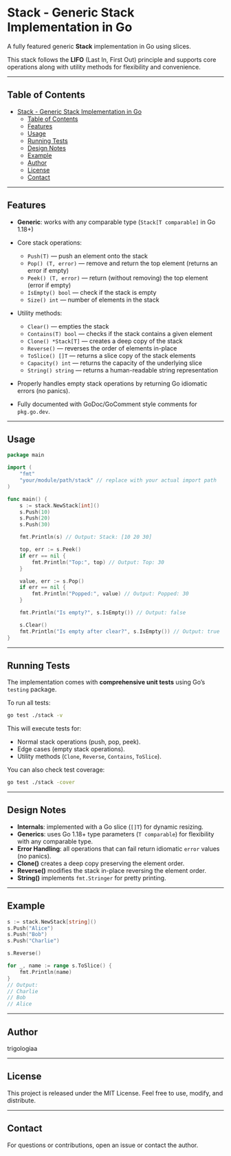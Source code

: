 # Stack - Generic Stack Implementation in Go

A fully featured generic **Stack** implementation in Go using slices.

This stack follows the **LIFO** (Last In, First Out) principle and supports core operations along with utility methods for flexibility and convenience.

---

## Table of Contents

- [Stack - Generic Stack Implementation in Go](#stack---generic-stack-implementation-in-go)
  - [Table of Contents](#table-of-contents)
  - [Features](#features)
  - [Usage](#usage)
  - [Running Tests](#running-tests)
  - [Design Notes](#design-notes)
  - [Example](#example)
  - [Author](#author)
  - [License](#license)
  - [Contact](#contact)

---

## Features

- **Generic**: works with any comparable type (`Stack[T comparable]` in Go 1.18+)

- Core stack operations:

  - `Push(T)` — push an element onto the stack
  - `Pop() (T, error)` — remove and return the top element (returns an error if empty)
  - `Peek() (T, error)` — return (without removing) the top element (error if empty)
  - `IsEmpty() bool` — check if the stack is empty
  - `Size() int` — number of elements in the stack

- Utility methods:

  - `Clear()` — empties the stack
  - `Contains(T) bool` — checks if the stack contains a given element
  - `Clone() *Stack[T]` — creates a deep copy of the stack
  - `Reverse()` — reverses the order of elements in-place
  - `ToSlice() []T` — returns a slice copy of the stack elements
  - `Capacity() int` — returns the capacity of the underlying slice
  - `String() string` — returns a human-readable string representation

- Properly handles empty stack operations by returning Go idiomatic errors (no panics).

- Fully documented with GoDoc/GoComment style comments for `pkg.go.dev`.

---

## Usage

```go
package main

import (
	"fmt"
	"your/module/path/stack" // replace with your actual import path
)

func main() {
	s := stack.NewStack[int]()
	s.Push(10)
	s.Push(20)
	s.Push(30)

	fmt.Println(s) // Output: Stack: [10 20 30]

	top, err := s.Peek()
	if err == nil {
		fmt.Println("Top:", top) // Output: Top: 30
	}

	value, err := s.Pop()
	if err == nil {
		fmt.Println("Popped:", value) // Output: Popped: 30
	}

	fmt.Println("Is empty?", s.IsEmpty()) // Output: false

	s.Clear()
	fmt.Println("Is empty after clear?", s.IsEmpty()) // Output: true
}
```

---

## Running Tests

The implementation comes with **comprehensive unit tests** using Go’s `testing` package.

To run all tests:

```bash
go test ./stack -v
```

This will execute tests for:

* Normal stack operations (push, pop, peek).
* Edge cases (empty stack operations).
* Utility methods (`Clone`, `Reverse`, `Contains`, `ToSlice`).

You can also check test coverage:

```bash
go test ./stack -cover
```

---

## Design Notes

- **Internals**: implemented with a Go slice (`[]T`) for dynamic resizing.
- **Generics**: uses Go 1.18+ type parameters (`T comparable`) for flexibility with any comparable type.
- **Error Handling**: all operations that can fail return idiomatic `error` values (no panics).
- **Clone()** creates a deep copy preserving the element order.
- **Reverse()** modifies the stack in-place reversing the element order.
- **String()** implements `fmt.Stringer` for pretty printing.

---

## Example

```go
s := stack.NewStack[string]()
s.Push("Alice")
s.Push("Bob")
s.Push("Charlie")

s.Reverse()

for _, name := range s.ToSlice() {
	fmt.Println(name)
}
// Output:
// Charlie
// Bob
// Alice
```

---

## Author

trigologiaa

---

## License

This project is released under the MIT License. Feel free to use, modify, and distribute.

---

## Contact

For questions or contributions, open an issue or contact the author.